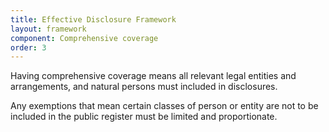 ```yaml
---
title: Effective Disclosure Framework
layout: framework
component: Comprehensive coverage
order: 3
---
```


Having comprehensive coverage means all relevant legal entities and arrangements, and natural persons must included in disclosures. 

Any exemptions that mean certain classes of person or entity are not to be included in the public register must be limited and proportionate.